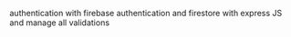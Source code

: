 authentication with firebase authentication and firestore with express JS and manage all validations
